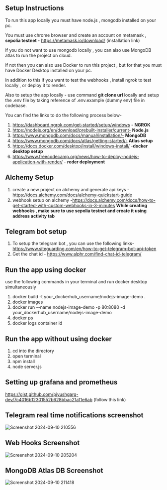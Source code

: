 
## Setup Instructions

To run this app locally you must have node.js , mongodb installed on your pc.

You must use chrome browser and create an account on metamask , **sepolia testnet** - https://metamask.io/download/ (installation link)

If you do not want to use mongodb locally , you can also use MongoDB atlas to run the project on cloud.

If not then you can also use Docker to run this project , but for that you must have Docker Desktop installed on your pc.

In addition to this if you want to test the webhooks , install ngrok to test locally , or deploy it to render.

Also to setup the app locally - use command **git clone url** locally and setup the .env file by taking reference of .env.example (dummy env) file in codebase.

You can find the links to do the following process below-
1. https://dashboard.ngrok.com/get-started/setup/windows - **NGROK**
2. https://nodejs.org/en/download/prebuilt-installer/current- **Node.js**
3. https://www.mongodb.com/docs/manual/installation/- **MongoDB**
4. https://www.mongodb.com/docs/atlas/getting-started/- **Atlas setup**
5. https://docs.docker.com/desktop/install/windows-install/ -**docker desktop setup**
6. https://www.freecodecamp.org/news/how-to-deploy-nodejs-application-with-render/ - **reder deployment**

## Alchemy Setup
1. create a new project on alchemy and generate api keys - https://docs.alchemy.com/docs/alchemy-quickstart-guide 
2. webhook setup on alchemy -https://docs.alchemy.com/docs/how-to-get-started-with-custom-webhooks-in-3-minutes
**While creating webhooks , make sure to use sepolia testnet and create it using address activity tab**

## Telegram bot setup
1. To setup the telegram bot , you can use the following links-https://www.siteguarding.com/en/how-to-get-telegram-bot-api-token
2. Get the chat id - https://www.alphr.com/find-chat-id-telegram/

## Run the app using docker
use the following commands in your terminal and run docker desktop simultaneously

1. docker build -t your_dockerhub_username/nodejs-image-demo .
2. docker images
3. docker run --name nodejs-image-demo -p 80:8080 -d your_dockerhub_username/nodejs-image-demo
4. docker ps
5. docker logs container id

## Run the app without using docker 
1. cd into the directory
2. open terminal
3. npm install
4. node server.js

## Setting up grafana and prometheus
https://gist.github.com/piyushgarg-dev/7c4016b12301552b628bbac21a11e6ab (follow this link)

## Telegram real time notifications screenshot

![Screenshot 2024-09-10 210556](https://github.com/user-attachments/assets/99e1cef1-fa93-409f-a7b1-841400624c0e)

## Web Hooks Screenshot

![Screenshot 2024-09-10 205204](https://github.com/user-attachments/assets/27397960-136f-4b16-8690-0a5d9ccda601)

## MongoDB Atlas DB Screenshot

![Screenshot 2024-09-10 211418](https://github.com/user-attachments/assets/61c47b2e-f786-4cb5-98c3-0c340ba494ae)
